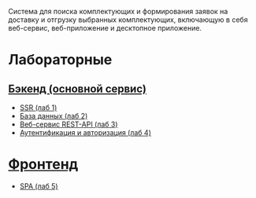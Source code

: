 Система для поиска комплектующих и формирования заявок на доставку и отгрузку выбранных комплектующих,
включающую в себя веб-сервис, веб-приложение и десктопное приложение.
# Лабораторные
## [Бэкенд (основной сервис)](https://github.com/Andrest31/Parking_bmstu_backend)
- [SSR (лаб 1)](https://github.com/Andrest31/Parking_bmstu_backend/tree/SSR)
- [База данных (лаб 2)](https://github.com/Andrest31/Parking_bmstu_backend/tree/ORM)
- [Веб-сервис REST-API (лаб 3)](https://github.com/Andrest31/Parking_bmstu_backend/tree/API)
- [Аутентификация и авторизация (лаб 4)](https://github.com/Andrest31/Parking_bmstu_backend/tree/auth)
# [Фронтенд](https://github.com/Andrest31/Parking_bmstu_frontend)
- [SPA (лаб 5)](https://github.com/Andrest31/Parking_bmstu_frontend/tree/SPA)